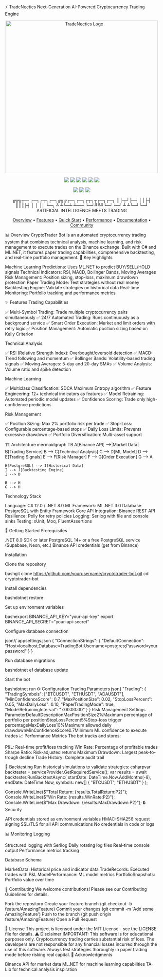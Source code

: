 ⚡ TradeNectics
Next-Generation AI-Powered Cryptocurrency Trading Engine
<p align="center">
  <img src="https://raw.githubusercontent.com/yourusername/tradenectics/main/assets/tradenectics-logo.svg" alt="TradeNectics Logo" width="500"/>
</p>
<p align="center">
  <img src="https://img.shields.io/badge/Version-1.0.0-brightgreen?style=for-the-badge" />
  <img src="https://img.shields.io/badge/C%23-12.0-blue?style=for-the-badge&logo=csharp" />
  <img src="https://img.shields.io/badge/.NET-8.0-purple?style=for-the-badge&logo=dotnet" />
  <img src="https://img.shields.io/badge/ML.NET-3.0-orange?style=for-the-badge" />
  <img src="https://img.shields.io/badge/PostgreSQL-16-316192?style=for-the-badge&logo=postgresql" />
  <img src="https://img.shields.io/badge/License-MIT-green?style=for-the-badge" />
</p>
<p align="center">
  <img src="https://img.shields.io/github/stars/yourusername/tradenectics?style=social" />
  <img src="https://img.shields.io/github/forks/yourusername/tradenectics?style=social" />
  <img src="https://img.shields.io/github/watchers/yourusername/tradenectics?style=social" />
</p>
<div align="center">
╔╦╗┬─┐┌─┐┌┬┐┌─┐╔╗╔┌─┐┌─┐┌┬┐┬┌─┐┌─┐
 ║ ├┬┘├─┤ ││├┤ ║║║├┤ │   │ ││  └─┐
 ╩ ┴└─┴ ┴─┴┘└─┘╝╚╝└─┘└─┘ ┴ ┴└─┘└─┘
    ARTIFICIAL INTELLIGENCE MEETS TRADING
</div>
<p align="center">
  <a href="#overview">Overview</a> •
  <a href="#features">Features</a> •
  <a href="#quick-start">Quick Start</a> •
  <a href="#performance">Performance</a> •
  <a href="#docs">Documentation</a> •
  <a href="#community">Community</a>
</p>


📊 Overview
CryptoTrader Bot is an automated cryptocurrency trading system that combines technical analysis, machine learning, and risk management to execute trades on the Binance exchange. Built with C# and ML.NET, it features paper trading capabilities, comprehensive backtesting, and real-time portfolio management.
🎯 Key Highlights

Machine Learning Predictions: Uses ML.NET to predict BUY/SELL/HOLD signals
Technical Indicators: RSI, MACD, Bollinger Bands, Moving Averages
Risk Management: Position sizing, stop-loss, maximum drawdown protection
Paper Trading Mode: Test strategies without real money
Backtesting Engine: Validate strategies on historical data
Real-time Monitoring: Portfolio tracking and performance metrics

✨ Features
Trading Capabilities

✅ Multi-Symbol Trading: Trade multiple cryptocurrency pairs simultaneously
✅ 24/7 Automated Trading: Runs continuously as a background service
✅ Smart Order Execution: Market and limit orders with retry logic
✅ Position Management: Automatic position sizing based on Kelly Criterion

Technical Analysis

✅ RSI (Relative Strength Index): Overbought/oversold detection
✅ MACD: Trend following and momentum
✅ Bollinger Bands: Volatility-based trading signals
✅ Moving Averages: 5-day and 20-day SMAs
✅ Volume Analysis: Volume ratio and spike detection

Machine Learning

✅ Multiclass Classification: SDCA Maximum Entropy algorithm
✅ Feature Engineering: 12+ technical indicators as features
✅ Model Retraining: Automated periodic model updates
✅ Confidence Scoring: Trade only high-confidence predictions

Risk Management

✅ Position Sizing: Max 2% portfolio risk per trade
✅ Stop-Loss: Configurable percentage-based stops
✅ Daily Loss Limits: Prevents excessive drawdown
✅ Portfolio Diversification: Multi-asset support

🏗️ Architecture
mermaidgraph TB
    A[Binance API] -->|Market Data| B[Trading Service]
    B --> C[Technical Analysis]
    C --> D[ML Model]
    D --> E[Trading Signals]
    E --> F[Risk Manager]
    F --> G[Order Execution]
    G --> A
    
    H[PostgreSQL] --> I[Historical Data]
    I --> J[Backtesting Engine]
    I --> D
    
    B --> H
    G --> H
Technology Stack

Language: C# 12.0 / .NET 8.0
ML Framework: ML.NET 3.0
Database: PostgreSQL with Entity Framework Core
API Integration: Binance REST API
Resilience: Polly for retry policies
Logging: Serilog with file and console sinks
Testing: xUnit, Moq, FluentAssertions

🚀 Getting Started
Prerequisites

.NET 8.0 SDK or later
PostgreSQL 14+ or a free PostgreSQL service (Supabase, Neon, etc.)
Binance API credentials (get from Binance)

Installation

Clone the repository

bashgit clone https://github.com/yourusername/cryptotrader-bot.git
cd cryptotrader-bot

Install dependencies

bashdotnet restore

Set up environment variables

bashexport BINANCE_API_KEY="your-api-key"
export BINANCE_API_SECRET="your-api-secret"

Configure database connection

json// appsettings.json
{
  "ConnectionStrings": {
    "DefaultConnection": "Host=localhost;Database=TradingBot;Username=postgres;Password=yourpassword"
  }
}

Run database migrations

bashdotnet ef database update

Start the bot

bashdotnet run
⚙️ Configuration
Trading Parameters
json{
  "Trading": {
    "TradingSymbols": ["BTCUSDT", "ETHUSDT", "ADAUSDT"],
    "MinConfidenceScore": 0.7,
    "MaxPositionSize": 0.02,
    "StopLossPercent": 0.05,
    "MaxDailyLoss": 0.10,
    "PaperTradingMode": true,
    "ModelRetrainingInterval": "7.00:00:00"
  }
}
Risk Management Settings
ParameterDefaultDescriptionMaxPositionSize2%Maximum percentage of portfolio per positionStopLossPercent5%Stop-loss trigger percentageMaxDailyLoss10%Maximum allowed daily drawdownMinConfidenceScore0.7Minimum ML confidence to execute trades
📈 Performance Metrics
The bot tracks and stores:

P&L: Real-time profit/loss tracking
Win Rate: Percentage of profitable trades
Sharpe Ratio: Risk-adjusted returns
Maximum Drawdown: Largest peak-to-trough decline
Trade History: Complete audit trail

🧪 Backtesting
Run historical simulations to validate strategies:
csharpvar backtester = serviceProvider.GetRequiredService<BacktestEngine>();
var results = await backtester.RunBacktestAsync(
    startDate: DateTime.Now.AddMonths(-6),
    endDate: DateTime.Now,
    symbols: new[] { "BTCUSDT", "ETHUSDT" }
);

Console.WriteLine($"Total Return: {results.TotalReturn:P2}");
Console.WriteLine($"Win Rate: {results.WinRate:P2}");
Console.WriteLine($"Max Drawdown: {results.MaxDrawdown:P2}");
🔒 Security

API credentials stored as environment variables
HMAC-SHA256 request signing
SSL/TLS for all API communications
No credentials in code or logs

📊 Monitoring
Logging

Structured logging with Serilog
Daily rotating log files
Real-time console output
Performance metrics tracking

Database Schema

MarketData: Historical price and indicator data
TradeRecords: Executed trades with P&L
ModelPerformance: ML model metrics
PortfolioSnapshots: Portfolio value over time

🤝 Contributing
We welcome contributions! Please see our Contributing Guidelines for details.

Fork the repository
Create your feature branch (git checkout -b feature/AmazingFeature)
Commit your changes (git commit -m 'Add some AmazingFeature')
Push to the branch (git push origin feature/AmazingFeature)
Open a Pull Request

📝 License
This project is licensed under the MIT License - see the LICENSE file for details.
⚠️ Disclaimer
IMPORTANT: This software is for educational purposes only. Cryptocurrency trading carries substantial risk of loss. The developers are not responsible for any financial losses incurred through the use of this software. Always test strategies thoroughly in paper trading mode before risking real capital.
🙏 Acknowledgments

Binance API for market data
ML.NET for machine learning capabilities
TA-Lib for technical analysis inspiration
